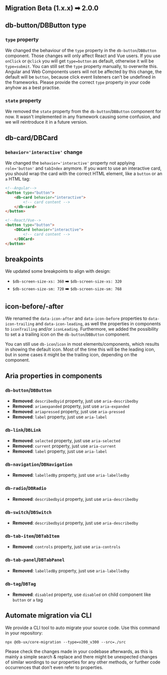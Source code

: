 ## Migration Beta (1.x.x) ➡ 2.0.0

## db-button/DBButton type

### `type` property

We changed the behaviour of the `type` property in the `db-button`/`DBButton` component.
Those changes will only affect React and Vue users.
If you use `onClick` or `@click` you will get `type=button` as default, otherwise it will be `type=submit`.
You can still set the `type` property manually, to overwrite this.
Angular and Web Components users will not be affected by this change, the default will be `button`, because click event listeners can't be undefined in the frameworks.
Please provide the correct `type` property in your code anyhow as a best practise.

### `state` property

We removed the `state` property from the `db-button`/`DBButton` component for now.
It wasn't implemented in any framework causing some confusion, and we will reintroduce it in a future version.


## db-card/DBCard

### `behavior='interactive'` change

We changed the `behavior='interactive'` property not applying `role='button'` and `tabIndex` anymore.
If you want to use an interactive card, you should wrap the card with the correct HTML element, like a `button` or an `a` HTML tag:

```html
<!--Angular-->
<button type="button">
	<db-card behavior="interactive">
		<!-- card content -->
	</db-card>
</button>

<!--React/Vue-->
<button type="button">
	<DBCard behavior="interactive">
		<!-- card content -->
	</DBCard>
</button>
```

## breakpoints

We updated some breakpoints to align with design:

- `$db-screen-size-xs: 360` ➡️ `$db-screen-size-xs: 320`
- `$db-screen-size-sm: 720` ➡️ `$db-screen-size-sm: 768`

## icon-before/-after

We renamed the `data-icon-after` and `data-icon-before` properties to `data-icon-trailing` and `data-icon-leading`,
as well the properties in components to `iconTrailing` and/or `iconLeading`.
Furthermore, we added the possibility to set a a trailing icon on the `db-button`/`DBButton` component.

You can still use `db-icon`/`icon` in most elements/components, which results in showing the default icon.
Most of the time this will be the leading icon, but in some cases it might be the trailing icon, depending on the component.

## Aria properties in components

### `db-button`/`DBButton`

- **Removed**: `describedbyid` property, just use `aria-describedby`
- **Removed**: `ariaexpanded` property, just use `aria-expanded`
- **Removed**: `ariapressed` property, just use `aria-pressed`
- **Removed**: `label` property, just use `aria-label`

### `db-link`/`DBLink`

- **Removed**: `selected` property, just use `aria-selected`
- **Removed**: `current` property, just use `aria-current`
- **Removed**: `label` property, just use `aria-label`

### `db-navigation`/`DBNavigation`

- **Removed**: `labelledBy` property, just use `aria-labelledby`

### `db-radio`/`DBRadio`

- **Removed**: `describedbyid` property, just use `aria-describedby`

### `db-switch`/`DBSwitch`

- **Removed**: `describedbyid` property, just use `aria-describedby`

### `db-tab-item`/`DBTabItem`

- **Removed**: `controls` property, just use `aria-controls`

### `db-tab-panel`/`DBTabPanel`

- **Removed**: `labelledBy` property, just use `aria-labelledby`

### `db-tag`/`DBTag`

- **Removed**: `disabled` property, use `disabled` on child component like `button` or `a` tag

## Automate migration via CLI

We provide a CLI tool to auto migrate your source code. Use this command in your repository:

```shell
npx @db-ux/core-migration --type=v200_v300 --src=./src
```

Please check the changes made in your codebase afterwards, as this is mainly a simple search & replace and there might be unexpected changes of similar wordings to our properties for any other methods, or further code occurrences that don't even refer to properties.
